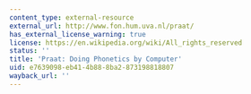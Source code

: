 ```yaml
---
content_type: external-resource
external_url: http://www.fon.hum.uva.nl/praat/
has_external_license_warning: true
license: https://en.wikipedia.org/wiki/All_rights_reserved
status: ''
title: 'Praat: Doing Phonetics by Computer'
uid: e7639098-eb41-4b88-8ba2-873198818807
wayback_url: ''
---
```

